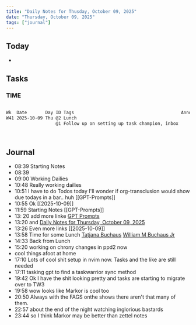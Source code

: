 ```yaml
---
title: "Daily Notes for Thusday, October 09, 2025"
date: "Thursday, October 09, 2025"
tags: ["journal"]
---
```


## Today
-  

## Tasks
### TIME
``` bash

Wk  Date       Day ID Tags                                         Annotation    Start      End    Time   Total
W41 2025-10-09 Thu @2 Lunch                                                   14:02:49 14:33:24 0:30:35
                   @1 Follow up on setting up task champion, inbox            17:24:03 19:43:04 2:19:01 2:49:36

                                                                                                        2:49:36
```


## Journal

+ 08:39 Starting Notes
+ 08:39 
+ 09:00 Working Dailies
+ 10:48 Really working dailies 
+ 10:51  I have to do Todos today  I'll  wonder if org-transclusion would show due todays in a bar.. huh [[GPT-Prompts]]
+ 10:55  Ok  [[2025-10-09]]
+ 11:59 Starting Notes  [[GPT-Prompts]]
+ 13: 20 add more linke  [GPT Prompts](../Resources/GPT-Prompts)
+ 13:20 and [Daily Notes for Thursday, October 09, 2025](2025-10-09)
+ 13:26 Even more links [[2025-10-09]]
+ 13:58 Time for some Lunch [Tatjana Buchaus](../Resource/People/TatjanaBuchaus) [William M Buchaus Jr](../Resource/People/WilliamMBuchausJr)
+ 14:33 Back from Lunch
+ 15:20 working on chrony changes in ppd2 now 
+ cool things afoot at home
+ 17:10 Lots of cool shit setup in nvim now.  Tasks and the like are still needed
+ 17:11 tasking gpt to find a taskwarrior sync method
+ 19:42 Ok I have the shit looking pretty and tasks are starting to migrate over to TW3
+ 19:58 wow looks like Markor is cool too
+ 20:50 Always with the FAGS onthe shows there aren't that many of them.  
+ 22:57 about the end of the night watching inglorious bastards
+ 23:44 so I think Markor may be better than zettel notes
